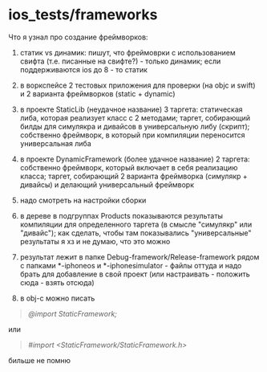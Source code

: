 # ios_tests/frameworks
Что я узнал про создание фреймворков:

1) статик vs динамик: пишут, что фреймоврки с использованием свифта (т.е. писанные на свифте?) - только динамик; если поддерживаются ios до 8 - то статик

2) в воркспейсе 2 тестовых приложения для проверки (на objc и swift) и 2 варианта фреймворков (static + dynamic)

3) в проекте StaticLib (неудачное название) 3 таргета: статическая либа, которая реализует класс с 2 методами; таргет, собирающий билды для симулякра и дивайсов в универсальную либу (скрипт); собственно фреймворк, в который при компиляции переносится универсальная либа

4) в проекте DynamicFramework (более удачное название) 2 таргета: собственно фреймворк, который включает в себя реализацию класса; таргет, собирающий 2 варианта фреймворка (симулякр + дивайсы) и делающий универсальный фреймворк

5) надо смотреть на настройки сборки

6) в дереве в подгруппах Products показываются результаты компиляции для определенного таргета (в смысле "симулякр" или "дивайс"); как сделать, чтобы там показывались "универсальные" результаты я хз и не думаю, что это можно

7) результат лежит в папке Debug-framework/Release-framework рядом с папками *-iphoneos и *-iphonesimulator - файлы оттуда и надо брать для добавление в свой проект (или настраивать - положить сюда - взять отсюда)

8) в obj-c можно писать

> *@import StaticFramework;*

или

> *#import \<StaticFramework/StaticFramework.h\>*


бильше не помню
